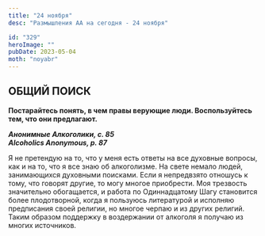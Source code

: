 ```yaml
---
title: "24 ноября"
desc: "Размышления АА на сегодня - 24 ноября"

id: "329"
heroImage: ""
pubDate: 2023-05-04
moth: "noyabr"
---
```


## ОБЩИЙ ПОИСК

**Постарайтесь понять, в чем правы верующие люди. Воспользуйтесь тем, что они
предлагают.**

**_Анонимные Алкоголики, с. 85  
Alcoholics Anonymous, p. 87_**

Я не претендую на то, что у меня есть ответы на все духовные вопросы, как и на
то, что я все знаю об алкоголизме. На свете немало людей, занимающихся
духовными поисками. Если я непредвзято отношусь к тому, что говорят другие, то
могу многое приобрести. Моя трезвость значительно обогащается, и работа по
Одиннадцатому Шагу становится более плодотворной, когда я пользуюсь
литературой и исполняю предписания своей религии, но многое черпаю и из других
религий. Таким образом поддержку в воздержании от алкоголя я получаю из многих
источников.
